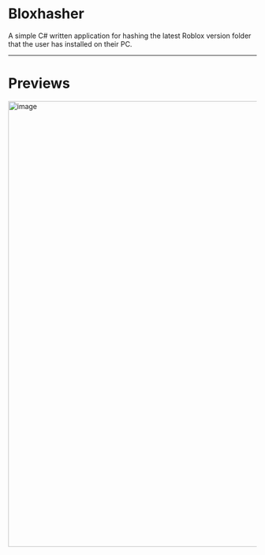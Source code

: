 # Bloxhasher
A simple C# written application for hashing the latest Roblox version folder that the user has installed on their PC.
***

# Previews
<img width="902" alt="image" src="https://github.com/user-attachments/assets/0102a521-721c-4de1-b670-486c34a90bb4" />

